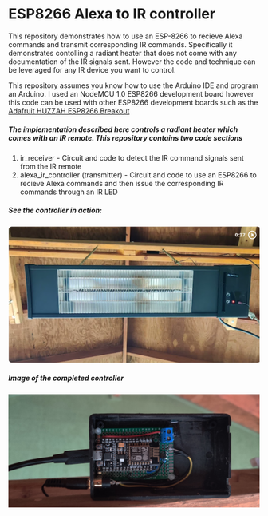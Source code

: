 # ESP8266 Alexa to IR controller
This repository demonstrates how to use an ESP-8266 to recieve Alexa commands and transmit corresponding IR commands. Specifically it demonstrates contolling a radiant heater that does not come with any documentation of the IR signals sent. However the code and technique can be leveraged for any IR device you want to control.

This repository assumes you know how to use the Arduino IDE and program an Arduino.  I used an NodeMCU 1.0 ESP8266 development board however this code can be used with other ESP8266 development boards such as the [Adafruit HUZZAH ESP8266 Breakout](https://www.adafruit.com/product/2471)

##### The implementation described here controls a radiant heater which comes with an IR remote. This repository contains two code sections
1. ir_receiver - Circuit and code to detect the IR command signals sent from the IR remote
2. alexa_ir_controller (transmitter) - Circuit and code to use an ESP8266 to recieve Alexa commands and then issue the corresponding IR commands through an IR LED

##### See the controller in action:

[![The Alexa ESP8266 IR controller in action (27 sec)](/assets/Alexa_ESP8286_IR_control_v2_video_image.png)](https://photos.app.goo.gl/1TQLxestvRA4KNW97 "The Alexa ESP8266 IR controller in action (27 sec)")

##### Image of the completed controller

![Completed Alexa ESP8266 IR controller](/assets/Alexa_ESP8286_IR_control_v2.png "Completed Alexa ESP8266 IR controller")

